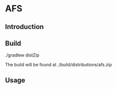 # AFS #

## Introduction ##

## Build ##

./gradlew distZip

The build will be found at ./build/distributions/afs.zip

## Usage ##




